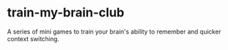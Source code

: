 # train-my-brain-club
A series of mini games to train your brain's ability to remember and quicker context switching.
